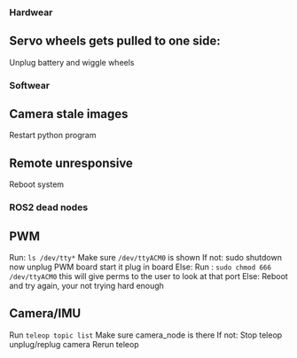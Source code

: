 ### Hardwear 
## Servo wheels gets pulled to one side:
Unplug battery and wiggle wheels


### Softwear
## Camera stale images
Restart python program
## Remote unresponsive
Reboot system


### ROS2 dead nodes
## PWM
Run: ```ls /dev/tty*```
Make sure ```/dev/ttyACM0``` is shown
If not:
    sudo shutdown now
    unplug PWM board
    start it 
    plug in board 
Else:
    Run : ```sudo chmod 666 /dev/ttyACM0``` this will give perms to the user to look at that port
Else:
    Reboot and try again, your not trying hard enough
## Camera/IMU
Run ```teleop topic list```
Make sure camera_node is there
If not:
    Stop teleop
    unplug/replug camera
    Rerun teleop